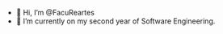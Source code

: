 - 👋 Hi, I’m @FacuReartes
- 🌱 I’m currently on my second year of Software Engineering.

<!---
FacuReartes/FacuReartes is a ✨ special ✨ repository because its `README.md` (this file) appears on your GitHub profile.
You can click the Preview link to take a look at your changes.
--->
